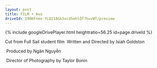 ```yaml
---
layout: post
title: FILM • Ava
driveId: 190KFneo-YLQ218Gk5vcd5ehlQf7huvWT/preview 
---
```




{% include googleDrivePlayer.html heightratio=56.25 id=page.driveId %}


Cut from Full Sail student film
&nbsp;Written and Directed by Isiah Goldston

&nbsp;Produced by Ngân Nguyễn

&nbsp;Director of Photography by Taylor Bonin
